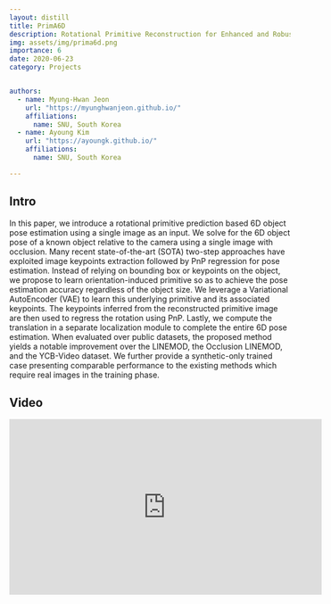 ```yaml
---
layout: distill
title: PrimA6D
description: Rotational Primitive Reconstruction for Enhanced and Robust 6D Pose Estimation
img: assets/img/prima6d.png
importance: 6
date: 2020-06-23
category: Projects


authors:
  - name: Myung-Hwan Jeon
    url: "https://myunghwanjeon.github.io/"
    affiliations: 
      name: SNU, South Korea
  - name: Ayoung Kim
    url: "https://ayoungk.github.io/"
    affiliations: 
      name: SNU, South Korea

---
```


<div class="row">
  <div class="col">
    <a target="_blank" href="https://github.com/MyungHwanJeon/PrimA6D" class="button button--sacnite button--round-l">
      <i class="fab fa-github fa-3x" title="Github link"></i>
    </a>
  </div>
  <div class="col-10">
    <a target="_blank" href="https://arxiv.org/abs/2006.07789" class="button button--sacnite button--round-l">
      <i class="fas fa-file-pdf fa-3x" title="pdf link"></i>
    </a>
  </div>
</div>

## Intro

In this paper, we introduce a rotational primitive prediction based 6D object pose estimation using a single image as an input. We solve for the 6D object pose of a known object relative to the camera using a single image with occlusion. Many recent state-of-the-art (SOTA) two-step approaches have exploited image keypoints extraction followed by PnP regression for pose estimation. Instead of relying on bounding box or keypoints on the object, we propose to learn orientation-induced primitive so as to achieve the pose estimation accuracy regardless of the object size. We leverage a Variational AutoEncoder (VAE) to learn this underlying primitive and its associated keypoints. The keypoints inferred from the reconstructed primitive image are then used to regress the rotation using PnP. Lastly, we compute the translation in a separate localization module to complete the entire 6D pose estimation. When evaluated over public datasets, the proposed method yields a notable improvement over the LINEMOD, the Occlusion LINEMOD, and the YCB-Video dataset. We further provide a synthetic-only trained case presenting comparable performance to the existing methods which require real images in the training phase.


## Video 

<div align="center">
  <iframe width="560" height="315" src="https://www.youtube.com/embed/HbNmsmTLRmk?si=THuDk5Ao4ZwB6CZQ" title="YouTube video player" frameborder="0" allow="accelerometer; autoplay; clipboard-write; encrypted-media; gyroscope; picture-in-picture; web-share" allowfullscreen></iframe>
</div>
        






